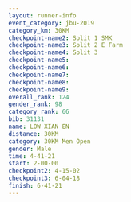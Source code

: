 ```yaml
---
layout: runner-info 
event_category: jbu-2019 
category_km: 30KM 
checkpoint-name2: Split 1 SMK 
checkpoint-name3: Split 2 E Farm 
checkpoint-name4: Split 3 
checkpoint-name5: 
checkpoint-name6: 
checkpoint-name7: 
checkpoint-name8: 
checkpoint-name9: 
overall_rank: 124
gender_rank: 98
category_rank: 66
bib: 31131
name: LOW XIAN EN
distance: 30KM
category: 30KM Men Open
gender: Male
time: 4-41-21
start: 2-00-00
checkpoint2: 4-15-02
checkpoint3: 6-04-18
finish: 6-41-21
---
```

